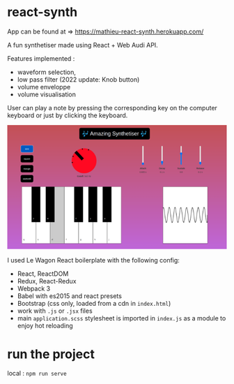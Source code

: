 # react-synth

App can be found at => https://mathieu-react-synth.herokuapp.com/

A fun synthetiser made using React + Web Audi API.

Features implemented : 
* waveform selection, 
* low pass filter (2022 update: Knob button)
* volume enveloppe
* volume visualisation

User can play a note by pressing the corresponding key on the computer keyboard or just by clicking the keyboard. 

![](app.png)

I used Le Wagon React boilerplate with the following config:

- React, ReactDOM
- Redux, React-Redux
- Webpack 3
- Babel with es2015 and react presets
- Bootstrap (css only, loaded from a cdn in `index.html`)
- work with `.js` or `.jsx` files
- main `application.scss` stylesheet is imported in `index.js` as a module to enjoy hot reloading

# run the project

local : `npm run serve`